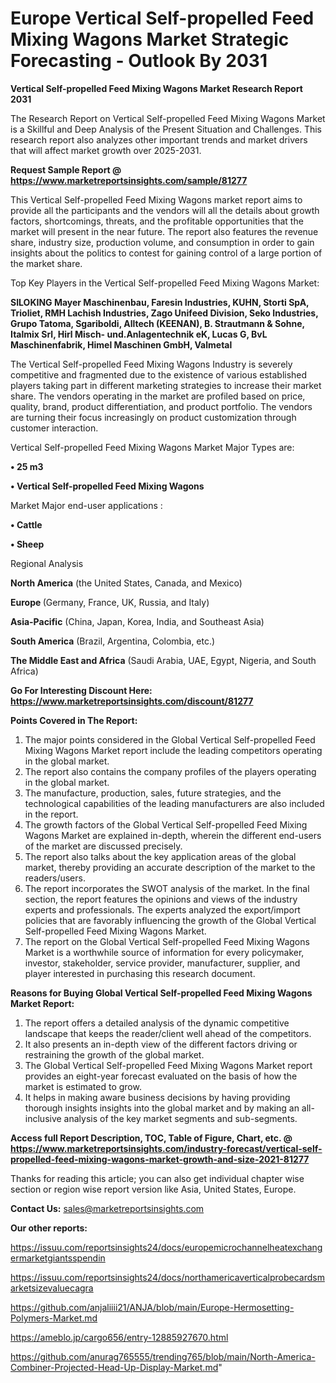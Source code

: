 # Europe Vertical Self-propelled Feed Mixing Wagons Market Strategic Forecasting - Outlook By 2031

<strong>Vertical Self-propelled Feed Mixing Wagons Market Research Report 2031</strong>

The Research Report on Vertical Self-propelled Feed Mixing Wagons Market is a Skillful and Deep Analysis of the Present Situation and Challenges. This research report also analyzes other important trends and market drivers that will affect market growth over 2025-2031.

<strong>Request Sample Report @ <a href=https://www.marketreportsinsights.com/sample/81277>https://www.marketreportsinsights.com/sample/81277</a></strong>

This Vertical Self-propelled Feed Mixing Wagons market report aims to provide all the participants and the vendors will all the details about growth factors, shortcomings, threats, and the profitable opportunities that the market will present in the near future. The report also features the revenue share, industry size, production volume, and consumption in order to gain insights about the politics to contest for gaining control of a large portion of the market share.

Top Key Players in the Vertical Self-propelled Feed Mixing Wagons Market:

<strong>SILOKING Mayer Maschinenbau, Faresin Industries, KUHN, Storti SpA, Trioliet, RMH Lachish Industries, Zago Unifeed Division, Seko Industries, Grupo Tatoma, Sgariboldi, Alltech (KEENAN), B. Strautmann & Sohne, Italmix Srl, Hirl Misch- und.Anlagentechnik eK, Lucas G, BvL Maschinenfabrik, Himel Maschinen GmbH, Valmetal</strong>

The Vertical Self-propelled Feed Mixing Wagons Industry is severely competitive and fragmented due to the existence of various established players taking part in different marketing strategies to increase their market share. The vendors operating in the market are profiled based on price, quality, brand, product differentiation, and product portfolio. The vendors are turning their focus increasingly on product customization through customer interaction.

Vertical Self-propelled Feed Mixing Wagons Market Major Types are:

<strong>• 25 m3

• Vertical Self-propelled Feed Mixing Wagons</strong>

Market Major end-user applications :

<strong>• Cattle

• Sheep</strong>

Regional Analysis

</u><strong><b>North America</b></strong> (the United States, Canada, and Mexico)

<strong><b>Europe </b></strong>(Germany, France, UK, Russia, and Italy)

<strong><b>Asia-Pacific</b></strong> (China, Japan, Korea, India, and Southeast Asia)

<strong><b>South America</b></strong> (Brazil, Argentina, Colombia, etc.)

<strong><b>The Middle East and Africa</b></strong> (Saudi Arabia, UAE, Egypt, Nigeria, and South Africa)

<strong>Go For Interesting Discount Here: <a href=https://www.marketreportsinsights.com/discount/81277>https://www.marketreportsinsights.com/discount/81277</a></strong>

<strong>Points Covered in The Report:</strong>
<ol>
  <li>The major points considered in the Global Vertical Self-propelled Feed Mixing Wagons Market report include the leading competitors operating in the global market.</li>
  <li>The report also contains the company profiles of the players operating in the global market.</li>
  <li>The manufacture, production, sales, future strategies, and the technological capabilities of the leading manufacturers are also included in the report.</li>
  <li>The growth factors of the Global Vertical Self-propelled Feed Mixing Wagons Market are explained in-depth, wherein the different end-users of the market are discussed precisely.</li>
  <li>The report also talks about the key application areas of the global market, thereby providing an accurate description of the market to the readers/users.</li>
  <li>The report incorporates the SWOT analysis of the market. In the final section, the report features the opinions and views of the industry experts and professionals. The experts analyzed the export/import policies that are favorably influencing the growth of the Global Vertical Self-propelled Feed Mixing Wagons Market.</li>
  <li>The report on the Global Vertical Self-propelled Feed Mixing Wagons Market is a worthwhile source of information for every policymaker, investor, stakeholder, service provider, manufacturer, supplier, and player interested in purchasing this research document.</li>
</ol>
<strong>Reasons for Buying Global Vertical Self-propelled Feed Mixing Wagons Market Report:</strong>

<ol>
  <li>The report offers a detailed analysis of the dynamic competitive landscape that keeps the reader/client well ahead of the competitors.</li>
  <li>It also presents an in-depth view of the different factors driving or restraining the growth of the global market.</li>
  <li>The Global Vertical Self-propelled Feed Mixing Wagons Market report provides an eight-year forecast evaluated on the basis of how the market is estimated to grow.</li>
  <li>It helps in making aware business decisions by having providing thorough insights insights into the global market and by making an all-inclusive analysis of the key market segments and sub-segments.</li>
</ol>
<strong>Access full Report Description, TOC, Table of Figure, Chart, etc. @ <a href=https://www.marketreportsinsights.com/industry-forecast/vertical-self-propelled-feed-mixing-wagons-market-growth-and-size-2021-81277>https://www.marketreportsinsights.com/industry-forecast/vertical-self-propelled-feed-mixing-wagons-market-growth-and-size-2021-81277</a></strong>


Thanks for reading this article; you can also get individual chapter wise section or region wise report version like Asia, United States, Europe.

<strong>Contact Us:</strong>
sales@marketreportsinsights.com

<strong>Our other reports:</strong>

<a href=https://issuu.com/reportsinsights24/docs/europemicrochannelheatexchangermarketgiantsspendin>https://issuu.com/reportsinsights24/docs/europemicrochannelheatexchangermarketgiantsspendin</a>

<a href=https://issuu.com/reportsinsights24/docs/northamericaverticalprobecardsmarketsizevaluecagra>https://issuu.com/reportsinsights24/docs/northamericaverticalprobecardsmarketsizevaluecagra</a>

<a href=https://github.com/anjaliiii21/ANJA/blob/main/Europe-Hermosetting-Polymers-Market.md>https://github.com/anjaliiii21/ANJA/blob/main/Europe-Hermosetting-Polymers-Market.md</a>

<a href=https://ameblo.jp/cargo656/entry-12885927670.html>https://ameblo.jp/cargo656/entry-12885927670.html</a>

<a href=https://github.com/anurag765555/trending765/blob/main/North-America-Combiner-Projected-Head-Up-Display-Market.md>https://github.com/anurag765555/trending765/blob/main/North-America-Combiner-Projected-Head-Up-Display-Market.md</a>"
